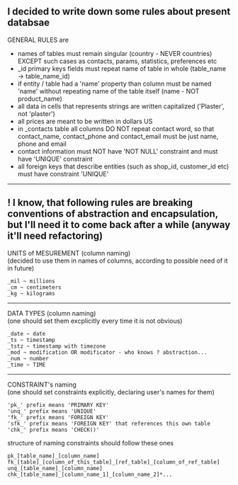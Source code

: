 I decided to write down some rules about present databsae
----
GENERAL RULES are
+ names of tables must remain singular (country - NEVER countries) EXCEPT such cases as contacts, params, statistics, preferences etc
+ _id primary keys fields must repeat name of table in whole (table_name -> table_name_id)
+ if entity / table had a 'name' property than column must be named 'name' without repeating name of the table itself (name - NOT product_name)
+ all data in cells that represents strings are written capitalized ('Plaster', not 'plaster')
+ all prices are meant to be written in dollars US
+ in _contacts table all columns DO NOT repeat contact word, so that contact_name, contact_phone and contact_email must be just name, phone and email
+ contact information must NOT have 'NOT NULL' constraint and must have 'UNIQUE' constraint
+ all foreign keys that describe entities (such as shop_id, customer_id etc) must have constraint 'UNIQUE'
----
! I know, that following rules are breaking conventions of abstraction and encapsulation, but I'll need it to come back after a while (anyway it'll need refactoring)
----
UNITS of MESUREMENT (column naming)    
(decided to use them in names of columns, according to possible need of it in future)
```
_mil ~ millions
_cm ~ centimeters
_kg ~ kilograms
```
----
DATA TYPES (column naming)  
(one should set them excplicitly every time it is not obvious)
```
_date ~ date
_ts ~ timestamp
_tstz ~ timestamp with timezone
_mod ~ modification OR modificator - who knows ? abstraction...
_num ~ number
_time ~ TIME
```
----
CONSTRAINT's naming  
(one should set constraints explicitly, declaring user's names for them)
```
'pk_' prefix means 'PRIMARY KEY'
'unq_' prefix means 'UNIQUE'
'fk_' prefix means 'FOREIGN KEY'
'sfk_' prefix means 'FOREIGN KEY' that references this own table
'chk_' prefix means 'CHECK()'
```

structure of naming constraints should follow these ones
```
pk_[table_name]_[column_name]
fk_[table]_[column_of_this_table]_[ref_table]_[column_of_ref_table]
unq_[table_name]_[column_name]
chk_[table_name]_[column_name_1]_[column_name_2]*...
```